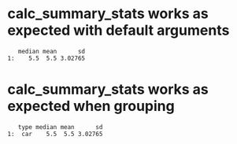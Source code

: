 # calc_summary_stats works as expected with default arguments

       median mean      sd
    1:    5.5  5.5 3.02765

# calc_summary_stats works as expected when grouping

       type median mean      sd
    1:  car    5.5  5.5 3.02765


